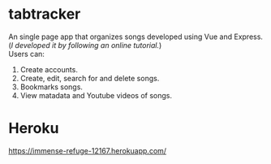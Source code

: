 # tabtracker
An single page app that organizes songs developed using Vue and Express.
<br>
(*I developed it by following an online tutorial.*)
<br>
Users can:
1. Create accounts.
2. Create, edit, search for and delete songs.
3. Bookmarks songs.
4. View matadata and Youtube videos of songs. 
# Heroku
https://immense-refuge-12167.herokuapp.com/
